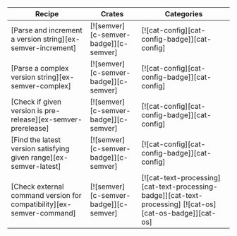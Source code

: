| Recipe | Crates | Categories |
|--------|--------|------------|
| [Parse and increment a version string][ex-semver-increment] | [![semver][c-semver-badge]][c-semver] | [![cat-config][cat-config-badge]][cat-config] |
| [Parse a complex version string][ex-semver-complex] | [![semver][c-semver-badge]][c-semver] | [![cat-config][cat-config-badge]][cat-config] |
| [Check if given version is pre-release][ex-semver-prerelease] | [![semver][c-semver-badge]][c-semver] | [![cat-config][cat-config-badge]][cat-config] |
| [Find the latest version satisfying given range][ex-semver-latest] | [![semver][c-semver-badge]][c-semver] | [![cat-config][cat-config-badge]][cat-config] |
| [Check external command version for compatibility][ex-semver-command] | [![semver][c-semver-badge]][c-semver] | [![cat-text-processing][cat-text-processing-badge]][cat-text-processing]  [![cat-os][cat-os-badge]][cat-os] |
